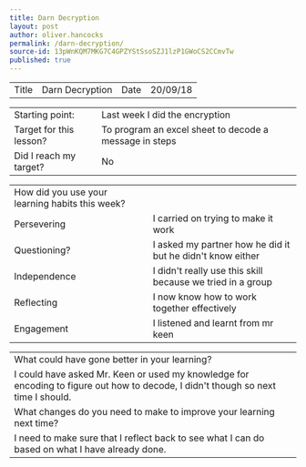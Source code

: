 ```yaml
---
title: Darn Decryption
layout: post
author: oliver.hancocks
permalink: /darn-decryption/
source-id: 13pWnKQM7MKG7C4GPZYStSsoSZJ1lzP1GWoCS2CCmvTw
published: true
---
```

<table>
  <tr>
    <td>Title</td>
    <td>Darn Decryption</td>
    <td>Date</td>
    <td>20/09/18</td>
  </tr>
</table>


<table>
  <tr>
    <td>Starting point:</td>
    <td>Last week I did the encryption</td>
  </tr>
  <tr>
    <td>Target for this lesson?</td>
    <td>To program an excel sheet to decode a message in steps</td>
  </tr>
  <tr>
    <td>Did I reach my target? </td>
    <td>No</td>
  </tr>
</table>


<table>
  <tr>
    <td>How did you use your learning habits this week?</td>
    <td></td>
  </tr>
  <tr>
    <td>Persevering</td>
    <td>I carried on trying to make it work</td>
  </tr>
  <tr>
    <td>Questioning?</td>
    <td>I asked my partner how he did it but he didn't know either</td>
  </tr>
  <tr>
    <td>Independence</td>
    <td>I didn't really use this skill because we tried in a group</td>
  </tr>
  <tr>
    <td>Reflecting</td>
    <td>I now know how to work together effectively</td>
  </tr>
  <tr>
    <td>Engagement</td>
    <td>I listened and learnt from mr keen</td>
  </tr>
</table>


<table>
  <tr>
    <td>What could have gone better in your learning?</td>
    <td></td>
  </tr>
  <tr>
    <td>I could have asked Mr. Keen or used my knowledge for encoding to figure out how to decode, I didn't though so next time I should.</td>
    <td></td>
  </tr>
  <tr>
    <td>What changes do you need to make to improve your learning next time?</td>
    <td></td>
  </tr>
  <tr>
    <td>I need to make sure that I reflect back to see what I can do based on what I have already done.</td>
    <td></td>
  </tr>
</table>


